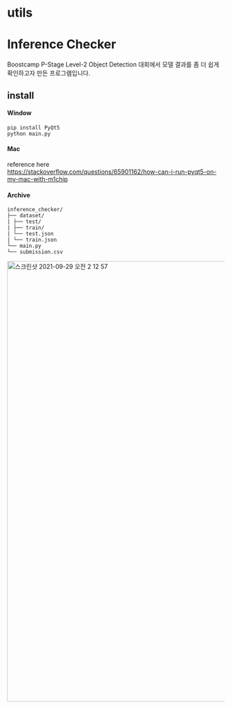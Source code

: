 # utils

# Inference Checker
Boostcamp P-Stage Level-2 Object Detection 대회에서 모델 결과를 좀 더 쉽게 확인하고자 만든 프로그램입니다.
## install
#### Window
`pip install PyQt5`<br>
`python main.py`

#### Mac
reference here<br>
https://stackoverflow.com/questions/65901162/how-can-i-run-pyqt5-on-my-mac-with-m1chip

#### Archive
```
inference_checker/
├── dataset/
| ├── test/
| ├── train/
| └── test.json
| └── train.json
└── main.py
└── submission.csv
```

<img width="1018" alt="스크린샷 2021-09-29 오전 2 12 57" src="https://user-images.githubusercontent.com/51802825/135134129-96a6330a-dbce-4e76-a3a5-20ee35b4ec8f.png">
